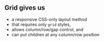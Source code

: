 ## Grid gives us
* a responsive CSS-only layout method
* that requires only `grid` styles,
* allows column/row/gap control, and
* can put children at any column/row position
